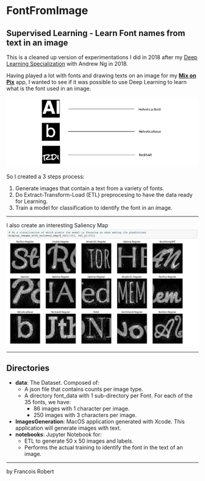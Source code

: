 # FontFromImage
## Supervised Learning - Learn Font names from text in an image

This is a cleaned up version of experimentations I did in 2018 after my [Deep Learning Specialization](https://www.coursera.org/specializations/deep-learning) with Andrew Ng in 2018.

Having played a lot with fonts and drawing texts on an image for my **[Mix on Pix](https://apps.apple.com/us/app/mix-on-pix-text-on-photos/id633281586)** app, I wanted to see
if it was possible to use Deep Learning to learn what is the font used in an image.  

![example](readme_images/example1.png)

So I created a 3 steps process:
1. Generate images that contain a text from a variety of fonts.
2. Do Extract-Transform-Load (ETL) preprocesing to have the data ready for Learning.
3. Train a model for classification to identify the font in an image.
 
---
I also create an interesting Saliency Map
![Saliency Map](readme_images/notebook1.png)

---
## Directories
- **data**: The Dataset. Composed of:
  - A json file that contains counts per image type.
  - A directory font_data with 1 sub-directory per Font. For each of the 35 fonts, we have:
    -  86 images with 1 character per image.
    -  250 images with 3 characters per image.
- **ImagesGeneration**: MacOS application generated with Xcode. This application will generate images with text. 
- **notebooks**: Jupyter Notebook for:
  - ETL to generate 50 x 50 images and labels. 
  - Performs the actual training to identify the font in the text of an image.

---
by Francois Robert 

